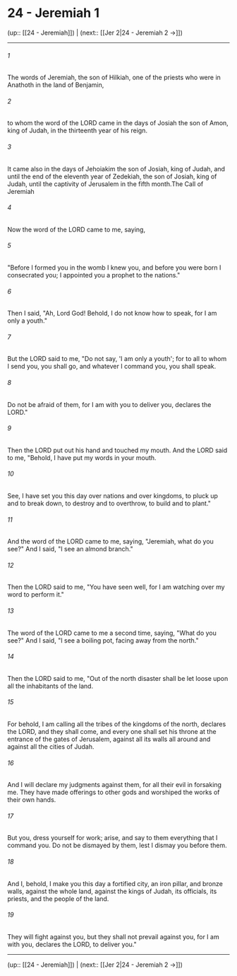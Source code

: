 # 24 - Jeremiah 1

(up:: [[24 - Jeremiah]]) | (next:: [[Jer 2|24 - Jeremiah 2 →]])

***


###### 1 
The words of Jeremiah, the son of Hilkiah, one of the priests who were in Anathoth in the land of Benjamin, 

###### 2 
to whom the word of the LORD came in the days of Josiah the son of Amon, king of Judah, in the thirteenth year of his reign. 

###### 3 
It came also in the days of Jehoiakim the son of Josiah, king of Judah, and until the end of the eleventh year of Zedekiah, the son of Josiah, king of Judah, until the captivity of Jerusalem in the fifth month.The Call of Jeremiah 

###### 4 
Now the word of the LORD came to me, saying, 

###### 5 
"Before I formed you in the womb I knew you, and before you were born I consecrated you; I appointed you a prophet to the nations." 

###### 6 
Then I said, "Ah, Lord God! Behold, I do not know how to speak, for I am only a youth." 

###### 7 
But the LORD said to me, "Do not say, 'I am only a youth'; for to all to whom I send you, you shall go, and whatever I command you, you shall speak. 

###### 8 
Do not be afraid of them, for I am with you to deliver you, declares the LORD." 

###### 9 
Then the LORD put out his hand and touched my mouth. And the LORD said to me, "Behold, I have put my words in your mouth. 

###### 10 
See, I have set you this day over nations and over kingdoms, to pluck up and to break down, to destroy and to overthrow, to build and to plant." 

###### 11 
And the word of the LORD came to me, saying, "Jeremiah, what do you see?" And I said, "I see an almond branch." 

###### 12 
Then the LORD said to me, "You have seen well, for I am watching over my word to perform it." 

###### 13 
The word of the LORD came to me a second time, saying, "What do you see?" And I said, "I see a boiling pot, facing away from the north." 

###### 14 
Then the LORD said to me, "Out of the north disaster shall be let loose upon all the inhabitants of the land. 

###### 15 
For behold, I am calling all the tribes of the kingdoms of the north, declares the LORD, and they shall come, and every one shall set his throne at the entrance of the gates of Jerusalem, against all its walls all around and against all the cities of Judah. 

###### 16 
And I will declare my judgments against them, for all their evil in forsaking me. They have made offerings to other gods and worshiped the works of their own hands. 

###### 17 
But you, dress yourself for work; arise, and say to them everything that I command you. Do not be dismayed by them, lest I dismay you before them. 

###### 18 
And I, behold, I make you this day a fortified city, an iron pillar, and bronze walls, against the whole land, against the kings of Judah, its officials, its priests, and the people of the land. 

###### 19 
They will fight against you, but they shall not prevail against you, for I am with you, declares the LORD, to deliver you."

***

(up:: [[24 - Jeremiah]]) | (next:: [[Jer 2|24 - Jeremiah 2 →]])
